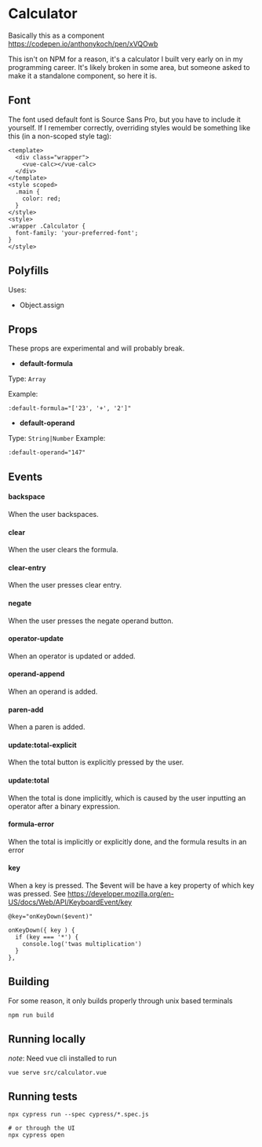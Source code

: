 # Calculator

Basically this as a component https://codepen.io/anthonykoch/pen/xVQOwb

This isn't on NPM for a reason, it's a calculator I built very early on in my programming career. It's likely broken in some area, but someone asked to make it a standalone component, so here it is.

## Font

The font used default font is Source Sans Pro, but you have to include it yourself. If I remember correctly, overriding styles would be something like this (in a non-scoped style tag):

```
<template>
  <div class="wrapper">
    <vue-calc></vue-calc>
  </div>
</template>
<style scoped>
  .main {
    color: red;
  }
</style>
<style>
.wrapper .Calculator {
  font-family: 'your-preferred-font';
}
</style>
```


## Polyfills

Uses:

- Object.assign


## Props

These props are experimental and will probably break.

- **default-formula**

Type: `Array`

Example:

`:default-formula="['23', '+', '2']"`


- **default-operand**

Type: `String|Number`
Example:

`:default-operand="147"`


## Events

#### backspace

When the user backspaces.

#### clear

When the user clears the formula.

#### clear-entry

When the user presses clear entry.

#### negate

When the user presses the negate operand button.

#### operator-update

When an operator is updated or added.

#### operand-append

When an operand is added.

#### paren-add

When a paren is added.

#### update:total-explicit

When the total button is explicitly pressed by the user.

#### update:total

When the total is done implicitly, which is caused by the user inputting an operator after a binary expression.

#### formula-error

When the total is implicitly or explicitly done, and the formula results in an error

#### key

When a key is pressed. The $event will be have a key property of which key was pressed. See https://developer.mozilla.org/en-US/docs/Web/API/KeyboardEvent/key


`@key="onKeyDown($event)"`

```
onKeyDown({ key ) {
  if (key === '*') {
    console.log('twas multiplication')
  }
},
```

## Building

For some reason, it only builds properly through unix based terminals

```
npm run build
```

## Running locally

*note*: Need vue cli installed to run

```
vue serve src/calculator.vue
```

## Running tests

```
npx cypress run --spec cypress/*.spec.js

# or through the UI
npx cypress open
```

